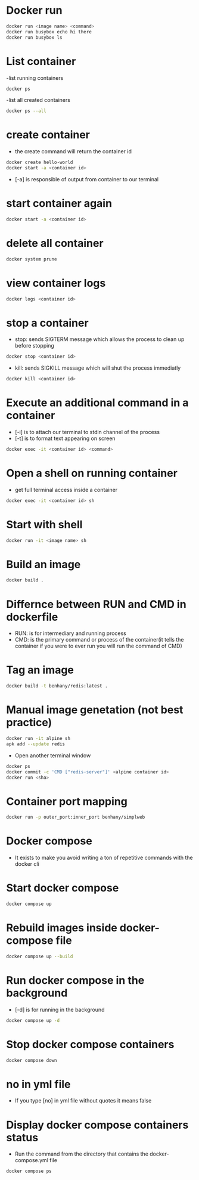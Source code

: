 # Docker run
```bash
docker run <image name> <command>
docker run busybox echo hi there
docker run busybox ls
```
# List container
-list running containers
```bash
docker ps
```
-list all created containers
```bash
docker ps --all
```
# create container
- the create command will return the container id
```bash
docker create hello-world
docker start -a <container id>
```
- [-a] is responsible of output from container to our terminal
# start container again
```bash
docker start -a <container id>
```
# delete all container
```bash
docker system prune
```
# view container logs
```bash
docker logs <container id>
```
# stop a container
- stop: sends SIGTERM message which allows the process to clean up
before stopping
```bash
docker stop <container id>
```
- kill: sends SIGKILL message which will shut the process immediatly
```bash
docker kill <container id>
```
# Execute an additional command in a container
- [-i] is to attach our terminal to stdin channel of the process
- [-t] is to format text appearing on screen
```bash
docker exec -it <container id> <command>
```
# Open a shell on running container
- get full terminal access inside a container
```bash
docker exec -it <container id> sh
```
# Start with shell
```bash
docker run -it <image name> sh
```
# Build an image
```bash
docker build .
```
# Differnce between RUN and CMD in dockerfile
- RUN: is for intermediary and running process
- CMD: is the primary command or process of the container(it tells the container if you were to ever run you will run the command of CMD)
# Tag an image
```bash
docker build -t benhany/redis:latest .
```
# Manual image genetation (not best practice)
```bash
docker run -it alpine sh
apk add --update redis
```
- Open another terminal window
```bash
docker ps
docker commit -c 'CMD ["redis-server"]' <alpine container id>
docker run <sha>
```
# Container port mapping
```bash
docker run -p outer_port:inner_port benhany/simplweb
```
# Docker compose
- It exists to make you avoid writing a ton of repetitive commands with the docker cli
# Start docker compose
```bash
docker compose up
```
# Rebuild images inside docker-compose file
```bash
docker compose up --build
```
# Run docker compose in the background
- [-d] is for running in the background
```bash
docker compose up -d
```
# Stop docker compose containers
```bash
docker compose down
```
# no in yml file
- If you type [no] in yml file without quotes it means false
# Display docker compose containers status
- Run the command from the directory that contains the docker-compose.yml file
```bash
docker compose ps
```

